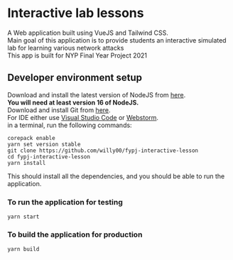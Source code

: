 # Interactive lab lessons
A Web application built using VueJS and Tailwind CSS. \
Main goal of this application is to provide students an interactive simulated lab for learning various network attacks \
This app is built for NYP Final Year Project 2021

## Developer environment setup
Download and install the latest version of NodeJS from [here](https://nodejs.org/en/). \
**You will need at least version 16 of NodeJS.** \
Download and install Git from [here](https://git-scm.com/downloads). \
For IDE either use [Visual Studio Code](https://code.visualstudio.com/) or [Webstorm](https://www.jetbrains.com/webstorm/). \
in a terminal, run the following commands:
```commandline
corepack enable
yarn set version stable
git clone https://github.com/willy00/fypj-interactive-lesson
cd fypj-interactive-lesson
yarn install
```
This should install all the dependencies, and you should be able to run the application.
### To run the application for testing
```commandline
yarn start
```
### To build the application for production
```commandline
yarn build
```
